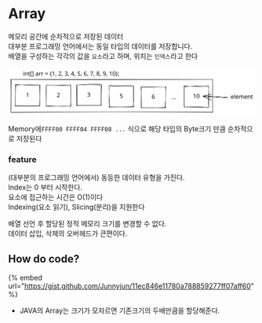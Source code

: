# Array

메모리 공간에 순차적으로 저장된 데이터\
대부분 프로그래밍 언어에서는 동일 타입의 데이터를 저장합니다.\
배열을 구성하는 각각의 값을 `요소`라고 하며, 위치는 `인덱스`라고 한다

<img src="../../.gitbook/assets/file.drawing (3) (1).svg" alt="" class="gitbook-drawing">

Memory에`FFFF00 FFFF04 FFFF08 ...` 식으로 해당 타입의 Byte크기 만큼 순차적으로 저장된다

### feature

(대부분의 프로그래밍 언어에서) 동등한  데이터 유형을 가진다. \
Index는 0 부터 시작한다.\
요소에 접근하는 시간은 O(1)이다\
Indexing(요소 읽기), Slicing(분리)을 지원한다



배열 선언 후 할당된 정적 메모리 크기를 변경할 수 없다.\
데이터 삽입, 삭제의 오버헤드가 큰편이다.

## How do code?

{% embed url="https://gist.github.com/Junnyjun/11ec846e11780a788859277ff07aff60" %}

* JAVA의 Array는 크기가 모자르면 기존크기의 두배만큼을 할당해준다.
